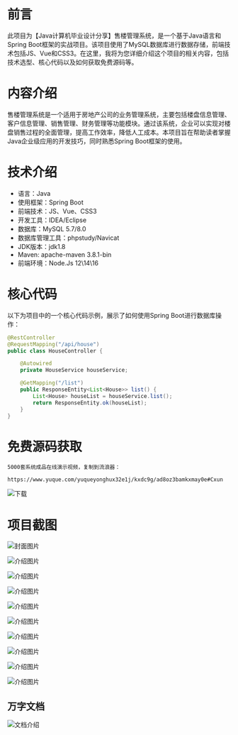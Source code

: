 # 前言

此项目为【Java计算机毕业设计分享】售楼管理系统，是一个基于Java语言和Spring Boot框架的实战项目。该项目使用了MySQL数据库进行数据存储，前端技术包括JS、Vue和CSS3。在这里，我将为您详细介绍这个项目的相关内容，包括技术选型、核心代码以及如何获取免费源码等。

# 内容介绍

售楼管理系统是一个适用于房地产公司的业务管理系统，主要包括楼盘信息管理、客户信息管理、销售管理、财务管理等功能模块。通过该系统，企业可以实现对楼盘销售过程的全面管理，提高工作效率，降低人工成本。本项目旨在帮助读者掌握Java企业级应用的开发技巧，同时熟悉Spring Boot框架的使用。

# 技术介绍

- 语言：Java
- 使用框架：Spring Boot
- 前端技术：JS、Vue、CSS3
- 开发工具：IDEA/Eclipse
- 数据库：MySQL 5.7/8.0
- 数据库管理工具：phpstudy/Navicat
- JDK版本：jdk1.8
- Maven: apache-maven 3.8.1-bin
- 前端环境：Node.Js 12\14\16

# 核心代码

以下为项目中的一个核心代码示例，展示了如何使用Spring Boot进行数据库操作：

```java
@RestController
@RequestMapping("/api/house")
public class HouseController {

    @Autowired
    private HouseService houseService;

    @GetMapping("/list")
    public ResponseEntity<List<House>> list() {
        List<House> houseList = houseService.list();
        return ResponseEntity.ok(houseList);
    }
}
```

# 免费源码获取

```
5000套系统成品在线演示视频，复制到流浪器： 
```
```
https://www.yuque.com/yuqueyonghux32e1j/kxdc9g/ad8oz3bamkxmay0e#Cxun
```
![下载](https://img12.360buyimg.com/ddimg/jfs/t1/339687/11/1349/28408/68ad865fF412d7877/adaa650483a100f2.jpg)

# 项目截图

![封面图片](https://img10.360buyimg.com/ddimg/jfs/t1/307404/33/26609/175833/689eb826Fd6a267c0/1b5dc4f51aeb5a5c.jpg)

![介绍图片](https://img14.360buyimg.com/ddimg/jfs/t1/312452/23/26693/130962/689eb808F7f095da0/e61508276a20fccf.jpg)

![介绍图片](https://img13.360buyimg.com/ddimg/jfs/t1/293166/21/26005/130551/689eb809F470f54c8/8ed51835c344eeae.jpg)

![介绍图片](https://img11.360buyimg.com/ddimg/jfs/t1/302016/12/24625/131205/689eb80aFd7dfb7a5/1241b8d9c528f5f2.jpg)

![介绍图片](https://img14.360buyimg.com/ddimg/jfs/t1/328572/26/4771/51212/689eb80bF06dd07c5/104bda8f5df701e8.jpg)

![介绍图片](https://img11.360buyimg.com/ddimg/jfs/t1/318172/38/24897/35469/689eb80bF1ce0085c/df1129d4c7ef7e87.jpg)

![介绍图片](https://img14.360buyimg.com/ddimg/jfs/t1/310577/36/26397/45995/689eb80cF59255872/de2e41fbb7dc7274.jpg)

![介绍图片](https://img14.360buyimg.com/ddimg/jfs/t1/307857/21/26592/41740/689eb80dF91a99fea/ac402b522ca3ed06.jpg)

![介绍图片](https://img14.360buyimg.com/ddimg/jfs/t1/313709/1/26782/36282/689eb80dF0f4bc389/bfad98846400058f.jpg)

![介绍图片](https://img14.360buyimg.com/ddimg/jfs/t1/315317/13/26891/86587/689eb80eFc856fc70/7ec9d01402206a1a.jpg)


## 万字文档
![文档介绍](https://img14.360buyimg.com/ddimg/jfs/t1/338393/1/3576/156947/68b1ad0cF74dc525c/ff9cd6c574295685.jpg)
